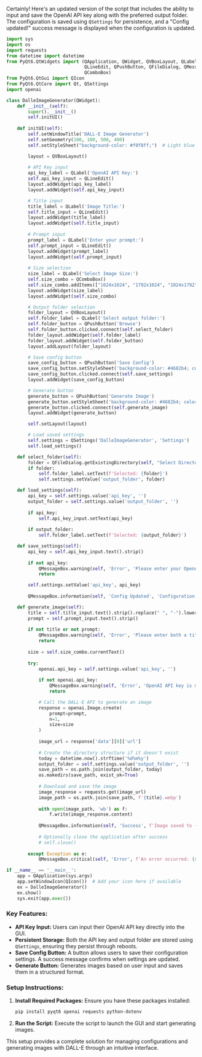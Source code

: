 Certainly! Here's an updated version of the script that includes the ability to input and save the OpenAI API key along with the preferred output folder. The configuration is saved using `QSettings` for persistence, and a "Config updated!" success message is displayed when the configuration is updated.

```python
import sys
import os
import requests
from datetime import datetime
from PyQt6.QtWidgets import (QApplication, QWidget, QVBoxLayout, QLabel, 
                             QLineEdit, QPushButton, QFileDialog, QMessageBox,
                             QComboBox)
from PyQt6.QtGui import QIcon
from PyQt6.QtCore import Qt, QSettings
import openai

class DalleImageGenerator(QWidget):
    def __init__(self):
        super().__init__()
        self.initUI()
        
    def initUI(self):
        self.setWindowTitle('DALL-E Image Generator')
        self.setGeometry(100, 100, 500, 400)
        self.setStyleSheet("background-color: #f0f8ff;")  # Light blue background

        layout = QVBoxLayout()
        
        # API Key input
        api_key_label = QLabel('OpenAI API Key:')
        self.api_key_input = QLineEdit()
        layout.addWidget(api_key_label)
        layout.addWidget(self.api_key_input)

        # Title input
        title_label = QLabel('Image Title:')
        self.title_input = QLineEdit()
        layout.addWidget(title_label)
        layout.addWidget(self.title_input)
        
        # Prompt input
        prompt_label = QLabel('Enter your prompt:')
        self.prompt_input = QLineEdit()
        layout.addWidget(prompt_label)
        layout.addWidget(self.prompt_input)
        
        # Size selection
        size_label = QLabel('Select Image Size:')
        self.size_combo = QComboBox()
        self.size_combo.addItems(["1024x1024", "1792x1024", "1024x1792"])
        layout.addWidget(size_label)
        layout.addWidget(self.size_combo)

        # Output folder selection
        folder_layout = QVBoxLayout()
        self.folder_label = QLabel('Select output folder:')
        self.folder_button = QPushButton('Browse')
        self.folder_button.clicked.connect(self.select_folder)
        folder_layout.addWidget(self.folder_label)
        folder_layout.addWidget(self.folder_button)
        layout.addLayout(folder_layout)

        # Save config button
        save_config_button = QPushButton('Save Config')
        save_config_button.setStyleSheet('background-color: #4682b4; color: white;')  # Steel blue button
        save_config_button.clicked.connect(self.save_settings)
        layout.addWidget(save_config_button)

        # Generate button
        generate_button = QPushButton('Generate Image')
        generate_button.setStyleSheet('background-color: #4682b4; color: white;')  # Steel blue button
        generate_button.clicked.connect(self.generate_image)
        layout.addWidget(generate_button)

        self.setLayout(layout)

        # Load saved settings
        self.settings = QSettings('DalleImageGenerator', 'Settings')
        self.load_settings()

    def select_folder(self):
        folder = QFileDialog.getExistingDirectory(self, "Select Directory")
        if folder:
            self.folder_label.setText(f'Selected: {folder}')
            self.settings.setValue('output_folder', folder)

    def load_settings(self):
        api_key = self.settings.value('api_key', '')
        output_folder = self.settings.value('output_folder', '')
        
        if api_key:
            self.api_key_input.setText(api_key)
            
        if output_folder:
            self.folder_label.setText(f'Selected: {output_folder}')

    def save_settings(self):
        api_key = self.api_key_input.text().strip()
        
        if not api_key:
            QMessageBox.warning(self, 'Error', 'Please enter your OpenAI API key.')
            return

        self.settings.setValue('api_key', api_key)
        
        QMessageBox.information(self, 'Config Updated', 'Configuration updated successfully!')

    def generate_image(self):
        title = self.title_input.text().strip().replace(" ", "-").lower()
        prompt = self.prompt_input.text().strip()
        
        if not title or not prompt:
            QMessageBox.warning(self, 'Error', 'Please enter both a title and a prompt.')
            return
        
        size = self.size_combo.currentText()
        
        try:
            openai.api_key = self.settings.value('api_key', '')
            
            if not openai.api_key:
                QMessageBox.warning(self, 'Error', 'OpenAI API key is missing. Please update your configuration.')
                return

            # Call the DALL-E API to generate an image
            response = openai.Image.create(
                prompt=prompt,
                n=1,
                size=size
            )
            
            image_url = response['data'][0]['url']
            
            # Create the directory structure if it doesn't exist
            today = datetime.now().strftime('%d%m%y')
            output_folder = self.settings.value('output_folder', '')
            save_path = os.path.join(output_folder, today)
            os.makedirs(save_path, exist_ok=True)
            
            # Download and save the image
            image_response = requests.get(image_url)
            image_path = os.path.join(save_path, f'{title}.webp')
            
            with open(image_path, 'wb') as f:
                f.write(image_response.content)
            
            QMessageBox.information(self, 'Success', f'Image saved to {image_path}')
            
            # Optionally close the application after success
            # self.close()
            
        except Exception as e:
            QMessageBox.critical(self, 'Error', f'An error occurred: {str(e)}')

if __name__ == '__main__':
    app = QApplication(sys.argv)
    app.setWindowIcon(QIcon())  # Add your icon here if available
    ex = DalleImageGenerator()
    ex.show()
    sys.exit(app.exec())
```

### Key Features:

- **API Key Input:** Users can input their OpenAI API key directly into the GUI.
- **Persistent Storage:** Both the API key and output folder are stored using `QSettings`, ensuring they persist through reboots.
- **Save Config Button:** A button allows users to save their configuration settings. A success message confirms when settings are updated.
- **Generate Button:** Generates images based on user input and saves them in a structured format.

### Setup Instructions:

1. **Install Required Packages:**
   Ensure you have these packages installed:

   ```bash
   pip install pyqt6 openai requests python-dotenv
   ```

2. **Run the Script:**
   Execute the script to launch the GUI and start generating images.

This setup provides a complete solution for managing configurations and generating images with DALL-E through an intuitive interface.